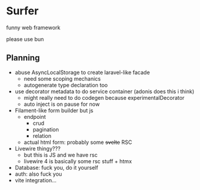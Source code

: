 # Surfer
funny web framework

please use bun

## Planning
- abuse AsyncLocalStorage to create laravel-like facade
  - need some scoping mechanics
  - autogenerate type declaration too
- use decorator metadata to do service container (adonis does this i think)
  - might really need to do codegen because experimentalDecorator
  - auto inject is on pause for now
- Filament-like form builder but js
  - endpoint
    - crud
    - pagination
    - relation
  - actual html form: probably some ~~svelte~~ RSC
- Livewire thingy???
  - but this is JS and we have rsc
  - livewire 4 is basically some rsc stuff + htmx
- Database: fuck you, do it yourself
- auth: also fuck you
- vite integration...
